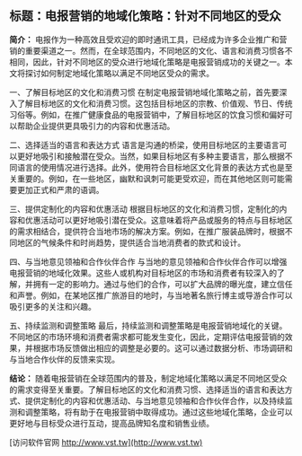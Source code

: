 ## **标题：电报营销的地域化策略：针对不同地区的受众**

**简介：**
电报作为一种高效且受欢迎的即时通讯工具，已经成为许多企业推广和营销的重要渠道之一。然而，在全球范围内，不同地区的文化、语言和消费习惯各不相同，因此，针对不同地区的受众进行地域化策略是电报营销成功的关键之一。本文将探讨如何制定地域化策略以满足不同地区受众的需求。

一、了解目标地区的文化和消费习惯
在制定电报营销地域化策略之前，首先要深入了解目标地区的文化和消费习惯。这包括目标地区的宗教、价值观、节日、传统习俗等。例如，在推广健康食品的电报营销中，了解目标地区的饮食习惯和偏好可以帮助企业提供更具吸引力的内容和优惠活动。

二、选择适当的语言和表达方式
语言是沟通的桥梁，使用目标地区的主要语言可以更好地吸引和接触潜在受众。当然，如果目标地区有多种主要语言，那么根据不同语言的使用情况进行选择。此外，使用符合目标地区文化背景的表达方式也是至关重要的。例如，在一些地区，幽默和讽刺可能更受欢迎，而在其他地区则可能需要更加正式和严肃的语调。

三、提供定制化的内容和优惠活动
根据目标地区的文化和消费习惯，定制化的内容和优惠活动可以更好地吸引潜在受众。这意味着将产品或服务的特点与目标地区的需求相结合，提供符合当地市场的解决方案。例如，在推广服装品牌时，根据不同地区的气候条件和时尚趋势，提供适合当地消费者的款式和设计。

四、与当地意见领袖和合作伙伴合作
与当地的意见领袖和合作伙伴合作可以增强电报营销的地域化效果。这些人或机构对目标地区的市场和消费者有较深入的了解，并拥有一定的影响力。通过与他们的合作，可以扩大品牌的曝光度，建立信任和声誉。例如，在某地区推广旅游目的地时，与当地著名旅行博主或导游合作可以吸引更多的关注和兴趣。

五、持续监测和调整策略
最后，持续监测和调整策略是电报营销地域化的关键。不同地区的市场环境和消费者需求都可能发生变化，因此，定期评估电报营销的效果，并根据市场反馈做出相应的调整是必要的。这可以通过数据分析、市场调研和与当地合作伙伴的反馈来实现。

**结论：**
随着电报营销在全球范围内的普及，制定地域化策略以满足不同地区受众的需求变得至关重要。了解目标地区的文化和消费习惯、选择适当的语言和表达方式、提供定制化的内容和优惠活动、与当地意见领袖和合作伙伴合作，以及持续监测和调整策略，将有助于在电报营销中取得成功。通过这些地域化策略，企业可以更好地与目标受众进行互动，提高品牌知名度和销售业绩。


[访问软件官网 http://www.vst.tw](http://www.vst.tw)

